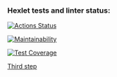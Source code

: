 ### Hexlet tests and linter status:
[![Actions Status](https://github.com/Staffelhof/frontend-project-46/workflows/hexlet-check/badge.svg)](https://github.com/Staffelhof/frontend-project-46/actions)

[![Maintainability](https://api.codeclimate.com/v1/badges/125d1e945e21014bbca2/maintainability)](https://codeclimate.com/github/Staffelhof/frontend-project-46/maintainability)

[![Test Coverage](https://api.codeclimate.com/v1/badges/125d1e945e21014bbca2/test_coverage)](https://codeclimate.com/github/Staffelhof/frontend-project-46/test_coverage)

[Third step](https://asciinema.org/a/WAV4kFcFfHGqRqcKDtsM6hGFK)

